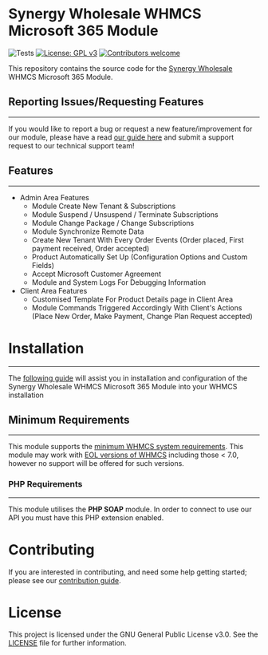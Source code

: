# Synergy Wholesale WHMCS Microsoft 365 Module

![Tests](https://github.com/synergywholesale/whmcs-microsoft365-module/workflows/Tests/badge.svg)
[![License: GPL v3](https://img.shields.io/badge/License-GPLv3-blue.svg)](LICENSE)
[![Contributors welcome](https://img.shields.io/badge/Contributors-welcome-brightgreen.svg)](https://github.com/synergywholesale/whmcs-microsoft365-module/blob/master/CONTRIBUTING.md)

This repository contains the source code for the [Synergy Wholesale](https://synergywholesale.com/) WHMCS Microsoft 365 Module.

## Reporting Issues/Requesting Features
---
If you would like to report a bug or request a new feature/improvement for our module, please have a read [our guide here](https://synergywholesale.com/faq/category/api-whmcs-modules/bug-reporting-feature-requesting/) and submit a support request to our technical support team!

## Features
---
- Admin Area Features
  - Module Create New Tenant & Subscriptions
  - Module Suspend / Unsuspend / Terminate Subscriptions
  - Module Change Package / Change Subscriptions
  - Module Synchronize Remote Data
  - Create New Tenant With Every Order Events (Order placed, First payment received, Order accepted)
  - Product Automatically Set Up (Configuration Options and Custom Fields)
  - Accept Microsoft Customer Agreement
  - Module and System Logs For Debugging Information
- Client Area Features
  - Customised Template For Product Details page in Client Area
  - Module Commands Triggered Accordingly With Client's Actions (Place New Order, Make Payment, Change Plan Request accepted)

# Installation
---
The [following guide](https://synergywholesale.com/faq/article/setting-up-microsoft-365-products-with-synergy-wholesales-whmcs-module/) will assist you in installation and configuration of the Synergy Wholesale WHMCS Microsoft 365 Module into your WHMCS installation

## Minimum Requirements
---
This module supports the [minimum WHMCS system requirements](https://docs.whmcs.com/System_Requirements). This module may work with [EOL versions of WHMCS](https://docs.whmcs.com/Long_Term_Support#WHMCS_Version_.26_LTS_Schedule) including those < 7.0, however no support will be offered for such versions.

### PHP Requirements
---
This module utilises the **PHP SOAP** module. In order to connect to use our API you must have this PHP extension enabled.


# Contributing
If you are interested in contributing, and need some help getting started; please see our [contribution guide](CONTRIBUTING.md).

# License
This project is licensed under the GNU General Public License v3.0. See the [LICENSE](LICENSE) file for further information.
